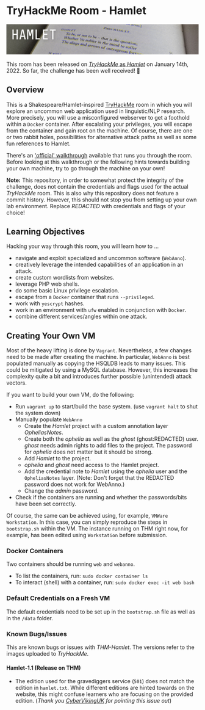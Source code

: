 # TryHackMe Room - Hamlet

![Banner](https://github.com/IngoKl/THM-Hamlet/blob/main/room_design/banner.png)

This room has been released on [*TryHackMe* as *Hamlet*](https://tryhackme.com/room/hamlet) on January 14th, 2022. So far, the challenge has been well received! 🤗

## Overview

This is a Shakespeare/Hamlet-inspired [TryHackMe](https://tryhackme.com/room/hamlet) room in which you will explore an uncommon web application used in linguistic/NLP research. More precisely, you will use a misconfigured webserver to get a foothold within a `Docker` container. After escalating your privileges, you will escape from the container and gain root on the machine. Of course, there are one or two rabbit holes, possibilities for alternative attack paths as well as some fun references to Hamlet.

There's an ['official' walkthrough](https://github.com/IngoKl/THM-Hamlet/blob/main/solution/official-walkthrough.md) available that runs you through the room. Before looking at this walkthrough or the following hints towards building your own machine, try to go through the machine on your own!

**Note:** This repository, in order to somewhat protect the integrity of the challenge, does not contain the credentials and flags used for the actual *TryHackMe* room.
This is also why this repository does not feature a commit history.
However, this should not stop you from setting up your own lab environment. Replace *REDACTED* with credentials and flags of your choice!

## Learning Objectives

Hacking your way through this room, you will learn how to ...

- navigate and exploit specialized and uncommon software (`WebAnno`).
- creatively leverage the intended capabilities of an application in an attack.
- create custom wordlists from websites.
- leverage PHP web shells.
- do some basic Linux privilege escalation.
- escape from a `Docker` container that runs `--privileged`.
- work with `yescrypt` hashes.
- work in an environment with `ufw` enabled in conjunction with `Docker`.
- combine different services/angles within one attack.

## Creating Your Own VM

Most of the heavy lifting is done by `Vagrant`. Nevertheless, a few changes need to be made after creating the machine. In particular, `WebAnno` is best populated manually as copying the HSQLDB leads to many issues. This could be mitigated by using a MySQL database. However, this increases the complexity quite a bit and introduces further possible (unintended) attack vectors.

If you want to build your own VM, do the following:

- Run `vagrant up` to start/build the base system. (use `vagrant halt` to shut the system down)
- Manually populate `WebAnno`
  - Create the *Hamlet* project with a custom annotation layer *OpheliasNotes*.
  - Create both the *ophelia* as well as the *ghost* (ghost:REDACTED) user. *ghost* needs admin rights to add files to the project. The password for *ophelia* does not matter but it should be strong.
  - Add *Hamlet* to the project.
  - *ophelia* and *ghost* need access to the Hamlet project.
  - Add the credential note to *Hamlet* using the *ophelia* user and the `OpheliasNotes` layer. (Note: Don't forget that the REDACTED password does not work for WebAnno.)
  - Change the *admin* password.
- Check if the containers are running and whether the passwords/bits have been set correctly.

Of course, the same can be achieved using, for example, `VMWare Workstation`. In this case, you can simply reproduce the steps in `bootstrap.sh` within the VM. The instance running on THM right now, for example, has been edited using `Workstation` before submission.

### Docker Containers

Two containers should be running `web` and `webanno`.

- To list the containers, run: `sudo docker container ls`
- To interact (shell) with a container, run: `sudo docker exec -it web bash`

### Default Credentials on a Fresh VM

The default credentials need to be set up in the `bootstrap.sh` file as well as in the `/data` folder.

### Known Bugs/Issues

This are known bugs or issues with *THM-Hamlet*. The versions refer to the images uploaded to *TryHackMe*.

#### Hamlet-1.1 (Release on THM)

- The edition used for the gravediggers service (`501`) does not match the edition in `hamlet.txt`. While different editions are hinted towards on the website, this might confuse learners who are focusing on the provided edition. (*Thank you [CyberVikingUK](https://www.twitch.tv/cybervikinguk/video/1271595652) for pointing this issue out*)
